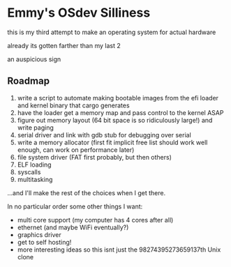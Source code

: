 # Emmy's OSdev Silliness

this is my third attempt to make an operating system for actual hardware

already its gotten farther than my last 2

an auspicious sign

## Roadmap

1. write a script to automate making bootable images from the efi loader and 
   kernel binary that cargo generates
2. have the loader get a memory map and pass control to the kernel ASAP
3. figure out memory layout (64 bit space is so ridiculously large!) and write
   paging
4. serial driver and link with gdb stub for debugging over serial
5. write a memory allocator (first fit implicit free list should work well
   enough, can work on performance later)
6. file system driver (FAT first probably, but then others)
7. ELF loading
8. syscalls
9. multitasking

...and I'll make the rest of the choices when I get there. 

In no particular order some other things I want:

- multi core support (my computer has 4 cores after all)
- ethernet (and maybe WiFi eventually?)
- graphics driver
- get to self hosting!
- more interesting ideas so this isnt just the 98274395273659137th Unix clone

